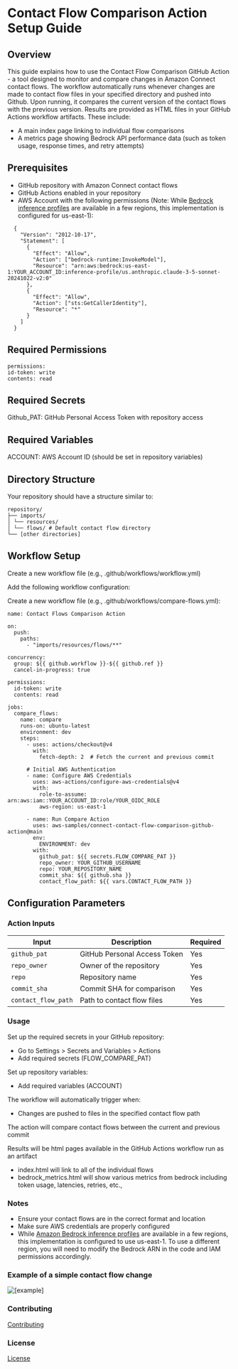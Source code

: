 # Contact Flow Comparison Action Setup Guide

## Overview

This guide explains how to use the Contact Flow Comparison GitHub Action - a tool designed to monitor and compare changes in Amazon Connect contact flows. The workflow automatically runs whenever changes are made to contact flow files in your specified directory and pushed into Github. Upon running, it compares the current version of the contact flows with the previous version. Results are provided as HTML files in your GitHub Actions workflow artifacts. These include:

- A main index page linking to individual flow comparisons
- A metrics page showing Bedrock API performance data (such as token usage, response times, and retry attempts)

## Prerequisites

- GitHub repository with Amazon Connect contact flows
- GitHub Actions enabled in your repository
- AWS Account with the following permissions (Note: While [Bedrock inference profiles](https://docs.aws.amazon.com/bedrock/latest/userguide/inference-profiles-support.html) are available in a few regions, this implementation is configured for us-east-1):

```
  {
    "Version": "2012-10-17",
    "Statement": [
      {
        "Effect": "Allow",
        "Action": ["bedrock-runtime:InvokeModel"],
        "Resource": "arn:aws:bedrock:us-east-1:YOUR_ACCOUNT_ID:inference-profile/us.anthropic.claude-3-5-sonnet-20241022-v2:0"
      },
      {
        "Effect": "Allow",
        "Action": ["sts:GetCallerIdentity"],
        "Resource": "*"
      }
    ]
  }
```

## Required Permissions

    permissions:
    id-token: write
    contents: read

## Required Secrets

Github_PAT: GitHub Personal Access Token with repository access

## Required Variables

ACCOUNT: AWS Account ID (should be set in repository variables)

## Directory Structure

Your repository should have a structure similar to:

    repository/
    ├── imports/
    │ └── resources/
    │ └── flows/ # Default contact flow directory
    └── [other directories]

## Workflow Setup

Create a new workflow file (e.g., .github/workflows/workflow.yml)

Add the following workflow configuration:

Create a new workflow file (e.g., .github/workflows/compare-flows.yml):

    name: Contact Flows Comparison Action

    on:
      push:
        paths:
          - "imports/resources/flows/**"

    concurrency:
      group: ${{ github.workflow }}-${{ github.ref }}
      cancel-in-progress: true

    permissions:
      id-token: write
      contents: read

    jobs:
      compare_flows:
        name: compare
        runs-on: ubuntu-latest
        environment: dev
        steps:
          - uses: actions/checkout@v4
            with:
              fetch-depth: 2  # Fetch the current and previous commit

          # Initial AWS Authentication
          - name: Configure AWS Credentials
            uses: aws-actions/configure-aws-credentials@v4
            with:
              role-to-assume: arn:aws:iam::YOUR_ACCOUNT_ID:role/YOUR_OIDC_ROLE
              aws-region: us-east-1

          - name: Run Compare Action
            uses: aws-samples/connect-contact-flow-comparison-github-action@main
            env:
              ENVIRONMENT: dev
            with:
              github_pat: ${{ secrets.FLOW_COMPARE_PAT }}
              repo_owner: YOUR_GITHUB_USERNAME
              repo: YOUR_REPOSITORY_NAME
              commit_sha: ${{ github.sha }}
              contact_flow_path: ${{ vars.CONTACT_FLOW_PATH }}

## Configuration Parameters

### Action Inputs

| Input               | Description                  | Required |
| ------------------- | ---------------------------- | -------- |
| `github_pat`        | GitHub Personal Access Token | Yes      |
| `repo_owner`        | Owner of the repository      | Yes      |
| `repo`              | Repository name              | Yes      |
| `commit_sha`        | Commit SHA for comparison    | Yes      |
| `contact_flow_path` | Path to contact flow files   | Yes      |

### Usage

Set up the required secrets in your GitHub repository:

- Go to Settings > Secrets and Variables > Actions
- Add required secrets (FLOW_COMPARE_PAT)

Set up repository variables:

- Add required variables (ACCOUNT)

The workflow will automatically trigger when:

- Changes are pushed to files in the specified contact flow path

The action will compare contact flows between the current and previous commit

Results will be html pages available in the GitHub Actions workflow run as an artifact

- index.html will link to all of the individual flows
- bedrock_metrics.html will show various metrics from bedrock including token usage, latencies, retries, etc.,

### Notes

- Ensure your contact flows are in the correct format and location
- Make sure AWS credentials are properly configured
- While [Amazon Bedrock inference profiles](https://docs.aws.amazon.com/bedrock/latest/userguide/inference-profiles-support.html) are available in a few regions, this implementation is configured to use us-east-1. To use a different region, you will need to modify the Bedrock ARN in the code and IAM permissions accordingly.

### Example of a simple contact flow change

![[example]](./images/contact_flow_change.png)

### Contributing

[Contributing](./CONTRIBUTING.md)

### License

[License](./LICENSE)
